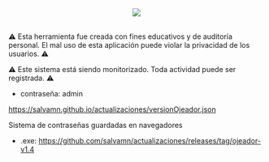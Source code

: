 <div align="center">
  <img src="https://github.com/user-attachments/assets/fe7de7c6-5fd5-4d17-95f3-57cbc5389bea">
</div>

<br/>

⚠️ Esta herramienta fue creada con fines educativos y de auditoría personal. 
El mal uso de esta aplicación puede violar la privacidad de los usuarios. ⚠️

⚠️ Este sistema está siendo monitorizado. Toda actividad puede ser registrada. ⚠️

- contraseña: admin

https://salvamn.github.io/actualizaciones/versionOjeador.json

Sistema de contraseñas guardadas en navegadores
- .exe: https://github.com/salvamn/actualizaciones/releases/tag/ojeador-v1.4

